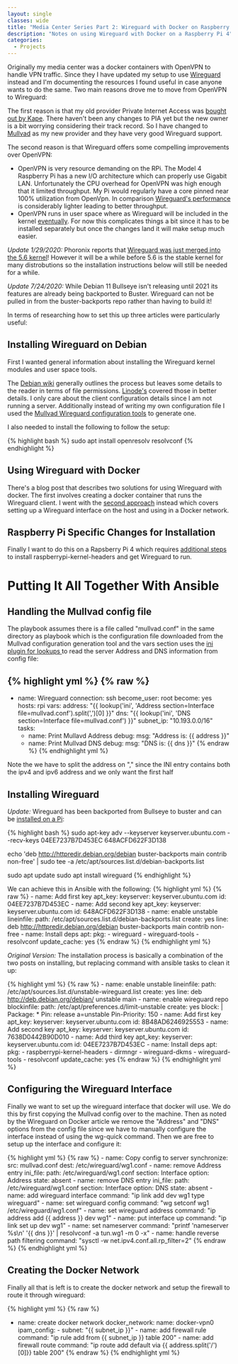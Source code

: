 ```yaml
---
layout: single
classes: wide
title: "Media Center Series Part 2: Wireguard with Docker on Raspberry Pi 4"
description: "Notes on using Wireguard with Docker on a Raspberry Pi 4"
categories:
  - Projects
---
```



Originally my media center was a docker containers with OpenVPN to handle VPN traffic. Since they I have updated my setup to use [Wireguard](https://www.wireguard.com/) instead and I'm documenting the resources I found useful in case anyone wants to do the same. Two main reasons drove me to move from OpenVPN to Wireguard:

The first reason is that my old provider Private Internet Access was [bought out by Kape](https://torrentfreak.com/private-internet-access-to-be-acquired-by-kape/). There haven't been any changes to PIA yet but the new owner is a bit worrying considering their track record. So I have changed to [Mullvad](https://mullvad.net/en/) as my new provider and they have very good Wireguard support.

The second reason is that Wireguard offers some compelling improvements over OpenVPN:
 - OpenVPN is very resource demanding on the RPi. The Model 4 Raspberry Pi has a new I/O architecture which can properly use Gigabit LAN. Unfortunately the CPU overhead for OpenVPN was high enough that it limited throughput. My Pi would regularly have a core pinned near 100% utilization from OpenVpn. In comparison [Wireguard's performance](https://www.wireguard.com/performance/#performance-roadmap) is considerably lighter leading to better throughput.
- OpenVPN runs in user space where as Wireguard will be included in the kernel [eventually](https://www.phoronix.com/scan.php?page=news_item&px=WireGuard-Net-Next-Lands). For now this complicates things a bit since it has to be installed separately but once the changes land it will make setup much easier.

*Update 1/29/2020:* Phoronix reports that [Wireguard was just merged into the 5.6 kernel](https://www.phoronix.com/scan.php?page=news_item&px=Net-Next-For-Linux-5.6)! However it will be a while before 5.6 is the stable kernel for many distrobutions so the installation instructions below will still be needed for a while.

*Update 7/24/2020:* While Debian 11 Bullseye isn't releasing until 2021 its features are already being backported to Buster. Wireguard can not be pulled in from the buster-backports repo rather than having to build it!

In terms of researching how to set this up three articles were particularly useful:

## Installing Wireguard on Debian

First I wanted general information about installing the Wireguard kernel modules and user space tools.

The [Debian wiki](https://wiki.debian.org/Wireguard#Installation) generally outlines the process but leaves some details to the reader in terms of file permissions. [Linode's](https://www.linode.com/docs/networking/vpn/set-up-wireguard-vpn-on-debian/) covered those in better details. I only care about the client configuration details since I am not running a server. Additionally instead of writing my own configuration file I used the [Mullvad Wireguard configuration tools](https://mullvad.net/en/blog/2018/5/14/wireguard-configuration-tool-has-new-function-download-all/) to generate one.

I also needed to install the following to follow the setup:

{% highlight bash %}
sudo apt install openresolv resolvconf
{% endhighlight %}

## Using Wireguard with Docker
There's a blog post that describes two solutions for using Wireguard with docker. The first involves creating a docker container that runs the Wireguard client. I went with the [second approach](https://nbsoftsolutions.com/blog/routing-select-docker-containers-through-wireguard-vpn#solution-2) instead which covers setting up a Wireguard interface on the host and using in a Docker network.

## Raspberry Pi Specific Changes for Installation
Finally I want to do this on a Rapsberry Pi 4 which requires [additional steps](https://github.com/adrianmihalko/raspberrypiwireguard) to install raspberrypi-kernel-headers and get Wireguard to run. 

# Putting It All Together With Ansible

## Handling the Mullvad config file
The playbook assumes there is a file called "mullvad.conf" in the same directory as playbook which is the configuration file downloaded from the Mullvad configuration generation tool and the vars section uses the [ini plugin for lookups ](https://docs.ansible.com/ansible/latest/plugins/lookup/ini.html) to read the server Address and DNS information from config file:

{% highlight yml %}
{% raw %}
---

  - name: Wireguard
    connection: ssh
    become_user: root
    become: yes
    hosts: rpi
    vars:
      address: "{{ lookup('ini', 'Address section=Interface file=mullvad.conf').split(',')[0] }}"
      dns: "{{ lookup('ini', 'DNS section=Interface file=mullvad.conf') }}"
      subnet_ip: "10.193.0.0/16"
    tasks:
      - name: Print Mullavd Address
        debug:
          msg: "Address is: {{ address }}"
      - name: Print Mullvad DNS
        debug:
          msg: "DNS is: {{ dns }}"
{% endraw %}
{% endhighlight yml %}

Note the we have to split the address on "," since the INI entry contains both the ipv4 and ipv6 address and we only want the first half

## Installing Wireguard
*Update:*
Wireguard has been backported from Bullseye to buster and can be [installed on a Pi](https://raspberrypi.stackexchange.com/questions/109452/wireguard-installation/109521#109521):

{% highlight bash %}
sudo apt-key adv --keyserver keyserver.ubuntu.com --recv-keys 04EE7237B7D453EC 648ACFD622F3D138

echo 'deb http://httpredir.debian.org/debian buster-backports main contrib non-free' | sudo tee -a /etc/apt/sources.list.d/debian-backports.list

sudo apt update
sudo apt install wireguard
{% endhighlight %}

We can achieve this in Ansible with the following:
{% highlight yml %}
{% raw %}
      - name: Add first key
        apt_key:
          keyserver: keyserver.ubuntu.com
          id: 04EE7237B7D453EC
      - name: Add second key
        apt_key:
          keyserver: keyserver.ubuntu.com
          id: 648ACFD622F3D138
      - name: enable unstable
        lineinfile:
          path: /etc/apt/sources.list.d/debian-backports.list
          create: yes
          line: deb http://httpredir.debian.org/debian buster-backports main contrib non-free
      - name: Install deps
        apt:
          pkg:
            - wireguard
            - wireguard-tools
            - resolvconf
          update_cache: yes
{% endraw %}
{% endhighlight yml %}

*Original Version:*
The installation process is basically a combination of the two posts on installing, but replacing command with ansible tasks to clean it up:

{% highlight yml %}
{% raw %}
      - name: enable unstable
        lineinfile:
          path: /etc/apt/sources.list.d/unstable-wireguard.list
          create: yes
          line: deb http://deb.debian.org/debian/ unstable main
      - name: enable wireguard repo
        blockinfile:
          path: /etc/apt/preferences.d/limit-unstable
          create: yes
          block: |
            Package: *
            Pin: release a=unstable
            Pin-Priority: 150
      - name: Add first key
        apt_key:
          keyserver: keyserver.ubuntu.com
          id: 8B48AD6246925553
      - name: Add second key
        apt_key:
          keyserver: keyserver.ubuntu.com
          id: 7638D0442B90D010
      - name: Add third key
        apt_key:
          keyserver: keyserver.ubuntu.com
          id: 04EE7237B7D453EC
      - name: Install deps
        apt:
          pkg:
            - raspberrypi-kernel-headers
            - dirmngr
            - wireguard-dkms
            - wireguard-tools
            - resolvconf
          update_cache: yes
{% endraw %}
{% endhighlight yml %}

## Configuring the Wireguard Interface
Finally we want to set up the wireguard interface that docker will use. We do this by first copying the Mullvad config over to the machine. Then as noted by the Wireguard on Docker article we remove the "Address" and "DNS" options from the config file since we have to manually configure the interface instead of using the wg-quick command. Then we are free to setup up the interface and configure it:

{% highlight yml %}
{% raw %}
      - name: Copy config to server
        synchronize:
          src: mullvad.conf
          dest: /etc/wireguard/wg1.conf
      - name: remove Address entry
        ini_file:
          path: /etc/wireguard/wg1.conf
          section: Interface
          option: Address
          state: absent
      - name: remove DNS entry
        ini_file:
          path: /etc/wireguard/wg1.conf
          section: Interface
          option: DNS
          state: absent
      - name: add wireguard interface
        command: "ip link add dev wg1 type wireguard"
      - name: set wireguard config
        command: "wg setconf wg1 /etc/wireguard/wg1.conf"
      - name: set wireguard address
        command: "ip address add {{ address }} dev wg1"
      - name: put interface up
        command: "ip link set up dev wg1"
      - name: set nameserver
        command: "printf 'nameserver %s\n' '{{ dns }}' | resolvconf -a tun.wg1 -m 0 -x"
      - name: handle reverse path filtering
        command: "sysctl -w net.ipv4.conf.all.rp_filter=2"
{% endraw %}
{% endhighlight yml %}

## Creating the Docker Network
Finally all that is left is to create the docker network and setup the firewall to route it through wireguard:

{% highlight yml %}
{% raw %}
- name: create docker network
        docker_network:
          name: docker-vpn0
          ipam_config:
            - subnet: "{{ subnet_ip }}"
      - name: add firewall rule
        command: "ip rule add from {{ subnet_ip }} table 200"
      - name: add firewall route
        command: "ip route add default via {{ address.split('/')[0]}} table 200"
{% endraw %}
{% endhighlight yml %}
